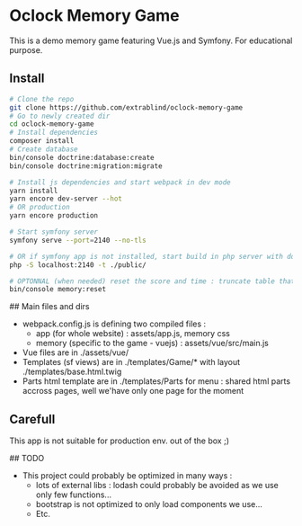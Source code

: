 # Oclock Memory Game

This is a demo memory game featuring Vue.js and Symfony.
For educational purpose.

## Install

``` bash
# Clone the repo
git clone https://github.com/extrablind/oclock-memory-game
# Go to newly created dir
cd oclock-memory-game
# Install dependencies
composer install
# Create database
bin/console doctrine:database:create
bin/console doctrine:migration:migrate

# Install js dependencies and start webpack in dev mode
yarn install
yarn encore dev-server --hot
# OR production
yarn encore production

# Start symfony server
symfony serve --port=2140 --no-tls

# OR if symfony app is not installed, start build in php server with document-root in ./public dir. (not suitable for production)
php -S localhost:2140 -t ./public/

# OPTONNAL (when needed) reset the score and time : truncate table that save scores
bin/console memory:reset
```


## Main files and dirs

* webpack.config.js is defining two compiled files :
    * app (for whole website) : assets/app.js, memory css
    * memory (specific to the game - vuejs) : assets/vue/src/main.js
* Vue files are in ./assets/vue/
* Templates (sf views) are in ./templates/Game/* with layout ./templates/base.html.twig
* Parts html template are in ./templates/Parts for menu : shared html parts accross pages, well we'have only one page for the moment


## Carefull

This app is not suitable for production env. out of the box ;)


## TODO

* This project could probably be optimized in many ways :
    * lots of external libs : lodash could probably be avoided as we use only few functions...
    * bootstrap is not optimized to only load components we use...
    * Etc.

